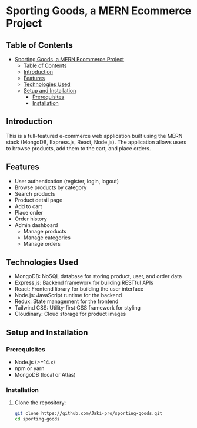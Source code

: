 # Sporting Goods, a MERN Ecommerce Project

## Table of Contents

- [Sporting Goods, a MERN Ecommerce Project](#sporting-goods-a-mern-ecommerce-project)
  - [Table of Contents](#table-of-contents)
  - [Introduction](#introduction)
  - [Features](#features)
  - [Technologies Used](#technologies-used)
  - [Setup and Installation](#setup-and-installation)
    - [Prerequisites](#prerequisites)
    - [Installation](#installation)

## Introduction

This is a full-featured e-commerce web application built using the MERN stack (MongoDB, Express.js, React, Node.js). The application allows users to browse products, add them to the cart, and place orders.

## Features

- User authentication (register, login, logout)
- Browse products by category
- Search products
- Product detail page
- Add to cart
- Place order
- Order history
- Admin dashboard
  - Manage products
  - Manage categories
  - Manage orders

## Technologies Used

- MongoDB: NoSQL database for storing product, user, and order data
- Express.js: Backend framework for building RESTful APIs
- React: Frontend library for building the user interface
- Node.js: JavaScript runtime for the backend
- Redux: State management for the frontend
- Tailwind CSS: Utility-first CSS framework for styling
- Cloudinary: Cloud storage for product images

## Setup and Installation

### Prerequisites

- Node.js (>=14.x)
- npm or yarn
- MongoDB (local or Atlas)

### Installation

1. Clone the repository:
   ```bash
   git clone https://github.com/Jaki-pro/sporting-goods.git
   cd sporting-goods
   ```
